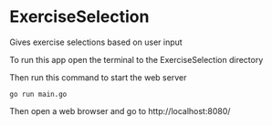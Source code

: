 # ExerciseSelection
Gives exercise selections based on user input

To run this app open the terminal to the ExerciseSelection directory

Then run this command to start the web server

`go run main.go`

Then open a web browser and go to http://localhost:8080/
